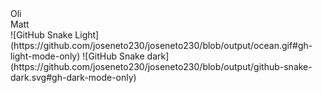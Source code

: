 <div class="header">
  <div class="playerOne">
    Oli
  </div>
  <div class="playerTwo">
    Matt
  </div>
</div>
![GitHub Snake Light](https://github.com/joseneto230/joseneto230/blob/output/ocean.gif#gh-light-mode-only)
![GitHub Snake dark](https://github.com/joseneto230/joseneto230/blob/output/github-snake-dark.svg#gh-dark-mode-only)

